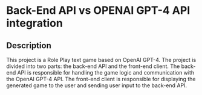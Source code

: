 # Back-End API vs OPENAI GPT-4 API integration

## Description
This project is a Role Play text game based on OpenAI GPT-4. The project is divided into two parts: the back-end API and the front-end client. The back-end API is responsible for handling the game logic and communication with the OpenAI GPT-4 API. The front-end client is responsible for displaying the generated game to the user and sending user input to the back-end API.